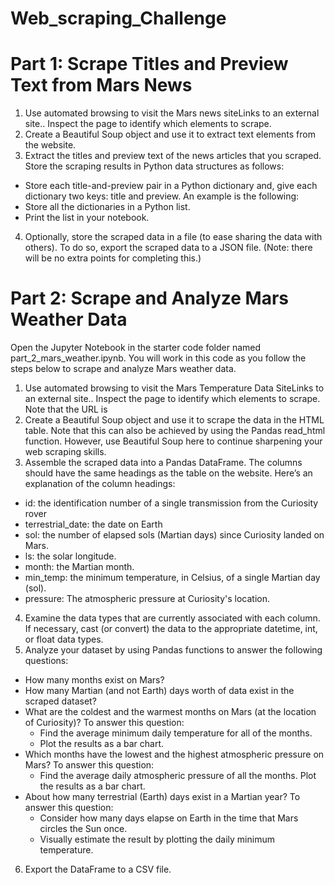 # Web_scraping_Challenge

# Part 1: Scrape Titles and Preview Text from Mars News        

1. Use automated browsing to visit the Mars news siteLinks to an external site.. Inspect the page to identify which elements to scrape.
2. Create a Beautiful Soup object and use it to extract text elements from the website.   
3. Extract the titles and preview text of the news articles that you scraped. Store the scraping results in Python data structures as follows:      
  * Store each title-and-preview pair in a Python dictionary and, give each dictionary two keys: title and preview. An example is the following:   
  *   Store all the dictionaries in a Python list.
  *   Print the list in your notebook.
4. Optionally, store the scraped data in a file (to ease sharing the data with others). To do so, export the scraped data to a JSON file. (Note: there will be no extra points for completing this.)


# Part 2: Scrape and Analyze Mars Weather Data
Open the Jupyter Notebook in the starter code folder named part_2_mars_weather.ipynb. You will work in this code as you follow the steps below to scrape and analyze Mars weather data.     
1. Use automated browsing to visit the Mars Temperature Data SiteLinks to an external site.. Inspect the page to identify which elements to scrape. Note that the URL is
2. Create a Beautiful Soup object and use it to scrape the data in the HTML table. Note that this can also be achieved by using the Pandas read_html function. However, use Beautiful Soup here to continue sharpening your web scraping skills.      
3. Assemble the scraped data into a Pandas DataFrame. The columns should have the same headings as the table on the website. Here’s an explanation of the column headings:        
  * id: the identification number of a single transmission from the Curiosity rover
  * terrestrial_date: the date on Earth
  * sol: the number of elapsed sols (Martian days) since Curiosity landed on Mars.
  * ls: the solar longitude. 
  * month: the Martian month.
  * min_temp: the minimum temperature, in Celsius, of a single Martian day (sol).
  * pressure: The atmospheric pressure at Curiosity's location.
4. Examine the data types that are currently associated with each column. If necessary, cast (or convert) the data to the appropriate datetime, int, or float data types.     
5. Analyze your dataset by using Pandas functions to answer the following questions:        
  * How many months exist on Mars?
  * How many Martian (and not Earth) days worth of data exist in the scraped dataset?
  * What are the coldest and the warmest months on Mars (at the location of Curiosity)? To answer this question:
    * Find the average minimum daily temperature for all of the months.
    * Plot the results as a bar chart.
  * Which months have the lowest and the highest atmospheric pressure on Mars? To answer this question:
    * Find the average daily atmospheric pressure of all the months.
    Plot the results as a bar chart.
  * About how many terrestrial (Earth) days exist in a Martian year? To answer this question:
    * Consider how many days elapse on Earth in the time that Mars circles the Sun once.
    * Visually estimate the result by plotting the daily minimum temperature.

6. Export the DataFrame to a CSV file.



 
